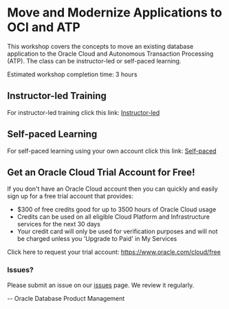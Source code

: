 # Move and Modernize Applications to OCI and ATP
This workshop covers the concepts to move an existing database application to the Oracle Cloud and Autonomous Transaction Processing (ATP).   The class can be instructor-led or self-paced learning.

Estimated workshop completion time: 3 hours

## Instructor-led Training

For instructor-led training click this link: [Instructor-led](https://mw-orcl.github.io/move-modernize/instructor-led/)

## Self-paced Learning

For self-paced learning using your own account click this link: [Self-paced](https://mw-orcl.github.io/move-modernize/self-paced/index.html)

## Get an Oracle Cloud Trial Account for Free!

If you don't have an Oracle Cloud account then you can quickly and easily sign up for a free trial account that provides:

- $300 of free credits good for up to 3500 hours of Oracle Cloud usage
- Credits can be used on all eligible Cloud Platform and Infrastructure services for the next 30 days
- Your credit card will only be used for verification purposes and will not be charged unless you 'Upgrade to Paid' in My Services

Click here to request your trial account: https://www.oracle.com/cloud/free

### Issues?

Please submit an issue on our [issues](https://github.com/oracle/learning-library/issues) page. We review it regularly.

-- Oracle Database Product Management
